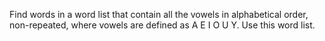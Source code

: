 Find words in a word list that contain all the vowels in alphabetical order, non-repeated, where vowels are defined as A E I O U Y. Use this word list.